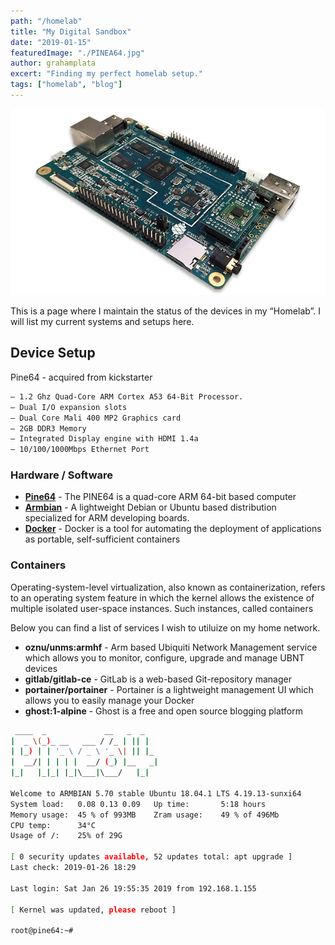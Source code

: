 ```yaml
---
path: "/homelab"
title: "My Digital Sandbox"
date: "2019-01-15"
featuredImage: "./PINEA64.jpg"
author: grahamplata
excert: "Finding my perfect homelab setup."
tags: ["homelab", "blog"]
---
```


![Pine64](PINEA64.jpg "PINE 64")

This is a page where I maintain the status of the devices in my “Homelab”. I will list my current systems and setups here.

## Device Setup

Pine64 - acquired from kickstarter

```bash
– 1.2 Ghz Quad-Core ARM Cortex A53 64-Bit Processor.
– Dual I/O expansion slots
– Dual Core Mali 400 MP2 Graphics card
– 2GB DDR3 Memory
– Integrated Display engine with HDMI 1.4a
– 10/100/1000Mbps Ethernet Port
```

### Hardware / Software

- **[Pine64](https://www.kickstarter.com/projects/pine64/pine-a64-first-15-64-bit-single-board-super-comput)** - The PINE64 is a quad-core ARM 64-bit based computer
- **[Armbian](https://www.armbian.com/)** - A lightweight Debian or Ubuntu based distribution specialized for ARM developing boards.
- **[Docker](https://www.docker.com/)** - Docker is a tool for automating the deployment of applications as portable, self-sufficient containers

### Containers

Operating-system-level virtualization, also known as containerization, refers to an operating system feature in which the kernel allows the existence of multiple isolated user-space instances. Such instances, called containers

Below you can find a list of services I wish to utiluize on my home network.

- **oznu/unms:armhf** - Arm based Ubiquiti Network Management service which allows you to monitor, configure, upgrade and manage UBNT devices
- **gitlab/gitlab-ce** - GitLab is a web-based Git-repository manager
- **portainer/portainer** - Portainer is a lightweight management UI which allows you to easily manage your Docker
- **ghost:1-alpine** - Ghost is a free and open source blogging platform

```bash
 ____  _             __   _  _
|  _ \(_)_ __   ___ / /_ | || |
| |_) | | '_ \ / _ \ '_ \| || |_
|  __/| | | | |  __/ (_) |__   _|
|_|   |_|_| |_|\___|\___/   |_|

Welcome to ARMBIAN 5.70 stable Ubuntu 18.04.1 LTS 4.19.13-sunxi64
System load:   0.08 0.13 0.09  	Up time:       5:18 hours
Memory usage:  45 % of 993MB  	Zram usage:    49 % of 496Mb
CPU temp:      34°C
Usage of /:    25% of 29G

[ 0 security updates available, 52 updates total: apt upgrade ]
Last check: 2019-01-26 18:29

Last login: Sat Jan 26 19:55:35 2019 from 192.168.1.155

[ Kernel was updated, please reboot ]

root@pine64:~#
```
